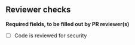 ## Reviewer checks

**Required fields, to be filled out by PR reviewer(s)**

- [ ] Code is reviewed for security
